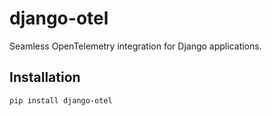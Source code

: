 # django-otel

Seamless OpenTelemetry integration for Django applications.

## Installation

```bash
pip install django-otel

